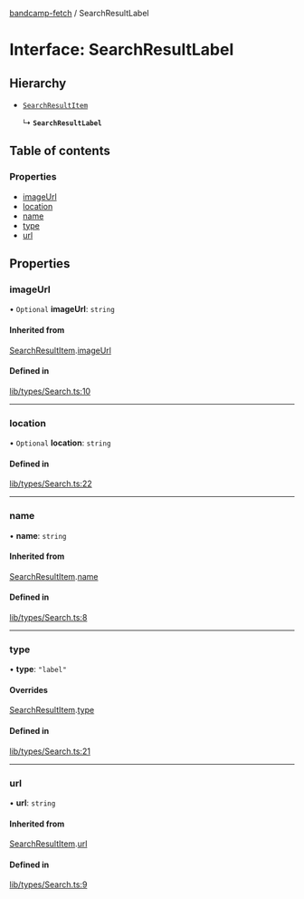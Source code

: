[bandcamp-fetch](../README.md) / SearchResultLabel

# Interface: SearchResultLabel

## Hierarchy

- [`SearchResultItem`](SearchResultItem.md)

  ↳ **`SearchResultLabel`**

## Table of contents

### Properties

- [imageUrl](SearchResultLabel.md#imageurl)
- [location](SearchResultLabel.md#location)
- [name](SearchResultLabel.md#name)
- [type](SearchResultLabel.md#type)
- [url](SearchResultLabel.md#url)

## Properties

### imageUrl

• `Optional` **imageUrl**: `string`

#### Inherited from

[SearchResultItem](SearchResultItem.md).[imageUrl](SearchResultItem.md#imageurl)

#### Defined in

[lib/types/Search.ts:10](https://github.com/patrickkfkan/bandcamp-fetch/blob/19ec315/src/lib/types/Search.ts#L10)

___

### location

• `Optional` **location**: `string`

#### Defined in

[lib/types/Search.ts:22](https://github.com/patrickkfkan/bandcamp-fetch/blob/19ec315/src/lib/types/Search.ts#L22)

___

### name

• **name**: `string`

#### Inherited from

[SearchResultItem](SearchResultItem.md).[name](SearchResultItem.md#name)

#### Defined in

[lib/types/Search.ts:8](https://github.com/patrickkfkan/bandcamp-fetch/blob/19ec315/src/lib/types/Search.ts#L8)

___

### type

• **type**: ``"label"``

#### Overrides

[SearchResultItem](SearchResultItem.md).[type](SearchResultItem.md#type)

#### Defined in

[lib/types/Search.ts:21](https://github.com/patrickkfkan/bandcamp-fetch/blob/19ec315/src/lib/types/Search.ts#L21)

___

### url

• **url**: `string`

#### Inherited from

[SearchResultItem](SearchResultItem.md).[url](SearchResultItem.md#url)

#### Defined in

[lib/types/Search.ts:9](https://github.com/patrickkfkan/bandcamp-fetch/blob/19ec315/src/lib/types/Search.ts#L9)
